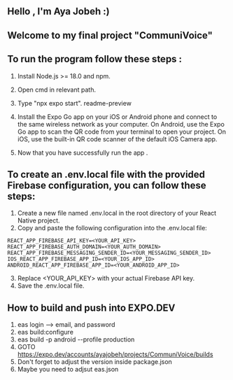 ## Hello , I'm Aya Jobeh :)
## Welcome to my final project "CommuniVoice"

## To run the program follow these steps :
1. Install Node.js >= 18.0 and npm.
2. Open cmd in relevant path.
3. Type "npx expo start".
readme-preview

4. Install the Expo Go app on your iOS or Android phone and connect to the same wireless network as your computer. On Android, use the Expo Go app to scan the QR code from your terminal to open your project. On iOS, use the built-in QR code scanner of the default iOS Camera app.
5. Now that you have successfully run the app .


## To create an .env.local file with the provided Firebase configuration, you can follow these steps:
1. Create a new file named .env.local in the root directory of your React Native project.
2. Copy and paste the following configuration into the .env.local file:

```
REACT_APP_FIREBASE_API_KEY=<YOUR_API_KEY>
REACT_APP_FIREBASE_AUTH_DOMAIN=<YOUR_AUTH_DOMAIN>
REACT_APP_FIREBASE_MESSAGING_SENDER_ID=<YOUR_MESSAGING_SENDER_ID>
IOS_REACT_APP_FIREBASE_APP_ID=<YOUR_IOS_APP_ID>
ANDROID_REACT_APP_FIREBASE_APP_ID=<YOUR_ANDROID_APP_ID>
```

3. Replace <YOUR_API_KEY> with your actual Firebase API key.
4. Save the .env.local file.



## How to build and push into EXPO.DEV
1. eas login --> email, and password
2. eas build:configure
3. eas build -p android --profile production
4. GOTO https://expo.dev/accounts/ayajobeh/projects/CommuniVoice/builds
5. Don't forget to adjust the version inside package.json 
6. Maybe you need to adjsut eas.json

